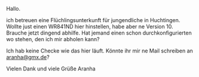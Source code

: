 Hallo.

ich betreuen eine Flüchlingsunterkunft für jungendliche in Huchtingen.
Wollte just einen WR841ND hier hinstellen, habe aber ne Version 10.
Brauche jetzt dingend abhilfe.
Hat jemand einen schon durchkonfigurierten wo stehen, den ich mir abholen kann?

Ich hab keine Checke wie das hier läuft. Könnte ihr mir ne Mail schreiben an aranha@gmx.de?

Vielen Dank und viele Grüße
Aranha